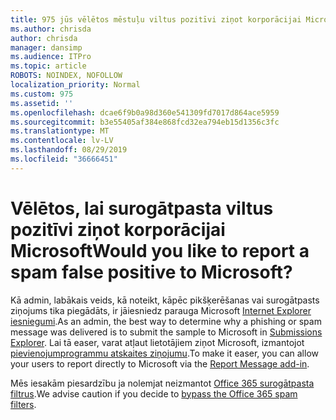 ```yaml
---
title: 975 jūs vēlētos mēstuļu viltus pozitīvi ziņot korporācijai Microsoft?
ms.author: chrisda
author: chrisda
manager: dansimp
ms.audience: ITPro
ms.topic: article
ROBOTS: NOINDEX, NOFOLLOW
localization_priority: Normal
ms.custom: 975
ms.assetid: ''
ms.openlocfilehash: dcae6f9b0a98d360e541309fd7017d864ace5959
ms.sourcegitcommit: b3e55405af384e868fcd32ea794eb15d1356c3fc
ms.translationtype: MT
ms.contentlocale: lv-LV
ms.lasthandoff: 08/29/2019
ms.locfileid: "36666451"
---
```

# <a name="would-you-like-to-report-a-spam-false-positive-to-microsoft"></a><span data-ttu-id="72a5d-102">Vēlētos, lai surogātpasta viltus pozitīvi ziņot korporācijai Microsoft</span><span class="sxs-lookup"><span data-stu-id="72a5d-102">Would you like to report a spam false positive to Microsoft?</span></span>

<span data-ttu-id="72a5d-103">Kā admin, labākais veids, kā noteikt, kāpēc pikšķerēšanas vai surogātpasts ziņojums tika piegādāts, ir jāiesniedz parauga Microsoft [Internet Explorer iesniegumi](https://protection.office.com/reportsubmission).</span><span class="sxs-lookup"><span data-stu-id="72a5d-103">As an admin, the best way to determine why a phishing or spam message was delivered is to submit the sample to Microsoft in [Submissions Explorer](https://protection.office.com/reportsubmission).</span></span> <span data-ttu-id="72a5d-104">Lai tā easer, varat atļaut lietotājiem ziņot Microsoft, izmantojot [pievienojumprogrammu atskaites ziņojumu](https://appsource.microsoft.com/product/office/WA104381180?src=office&tab=Overview).</span><span class="sxs-lookup"><span data-stu-id="72a5d-104">To make it easer, you can allow your users to report directly to Microsoft via the [Report Message add-in](https://appsource.microsoft.com/product/office/WA104381180?src=office&tab=Overview).</span></span>

<span data-ttu-id="72a5d-105">Mēs iesakām piesardzību ja nolemjat neizmantot [Office 365 surogātpasta filtrus](https://docs.microsoft.com/exchange/troubleshoot/antispam/cautions-against-bypassing-spam-filters).</span><span class="sxs-lookup"><span data-stu-id="72a5d-105">We advise caution if you decide to [bypass the Office 365 spam filters](https://docs.microsoft.com/exchange/troubleshoot/antispam/cautions-against-bypassing-spam-filters).</span></span>
